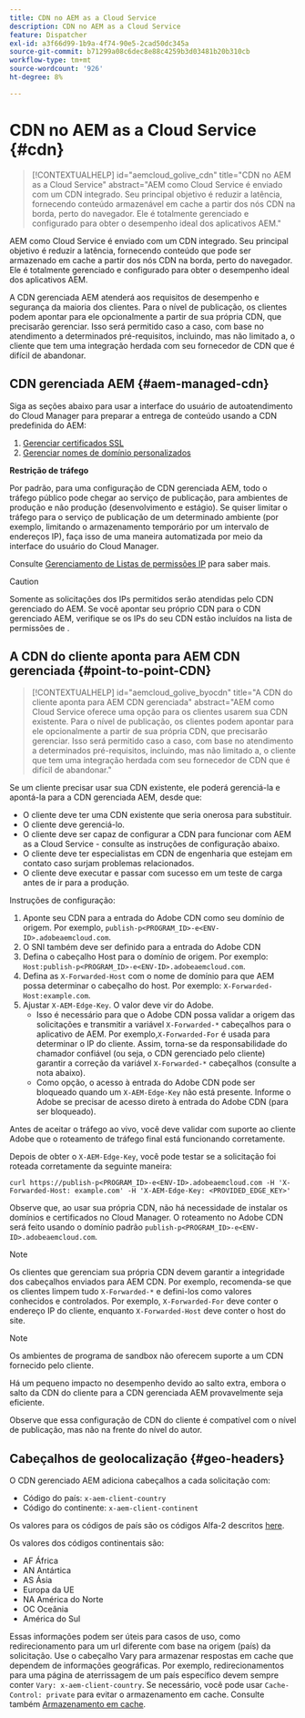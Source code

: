 ```yaml
---
title: CDN no AEM as a Cloud Service
description: CDN no AEM as a Cloud Service
feature: Dispatcher
exl-id: a3f66d99-1b9a-4f74-90e5-2cad50dc345a
source-git-commit: b71299a08c6dec8e88c4259b3d03481b20b310cb
workflow-type: tm+mt
source-wordcount: '926'
ht-degree: 8%

---
```


# CDN no AEM as a Cloud Service {#cdn}


>[!CONTEXTUALHELP]
>id="aemcloud_golive_cdn"
>title="CDN no AEM as a Cloud Service"
>abstract="AEM como Cloud Service é enviado com um CDN integrado. Seu principal objetivo é reduzir a latência, fornecendo conteúdo armazenável em cache a partir dos nós CDN na borda, perto do navegador. Ele é totalmente gerenciado e configurado para obter o desempenho ideal dos aplicativos AEM."

AEM como Cloud Service é enviado com um CDN integrado. Seu principal objetivo é reduzir a latência, fornecendo conteúdo que pode ser armazenado em cache a partir dos nós CDN na borda, perto do navegador. Ele é totalmente gerenciado e configurado para obter o desempenho ideal dos aplicativos AEM.

A CDN gerenciada AEM atenderá aos requisitos de desempenho e segurança da maioria dos clientes. Para o nível de publicação, os clientes podem apontar para ele opcionalmente a partir de sua própria CDN, que precisarão gerenciar. Isso será permitido caso a caso, com base no atendimento a determinados pré-requisitos, incluindo, mas não limitado a, o cliente que tem uma integração herdada com seu fornecedor de CDN que é difícil de abandonar.

## CDN gerenciada AEM  {#aem-managed-cdn}

Siga as seções abaixo para usar a interface do usuário de autoatendimento do Cloud Manager para preparar a entrega de conteúdo usando a CDN predefinida do AEM:

1. [Gerenciar certificados SSL](/help/implementing/cloud-manager/managing-ssl-certifications/introduction.md)
1. [Gerenciar nomes de domínio personalizados](/help/implementing/cloud-manager/custom-domain-names/introduction.md)

**Restrição de tráfego**

Por padrão, para uma configuração de CDN gerenciada AEM, todo o tráfego público pode chegar ao serviço de publicação, para ambientes de produção e não produção (desenvolvimento e estágio). Se quiser limitar o tráfego para o serviço de publicação de um determinado ambiente (por exemplo, limitando o armazenamento temporário por um intervalo de endereços IP), faça isso de uma maneira automatizada por meio da interface do usuário do Cloud Manager.

Consulte [Gerenciamento de Listas de permissões IP](/help/implementing/cloud-manager/ip-allow-lists/introduction.md) para saber mais.

>[!CAUTION]
>
>Somente as solicitações dos IPs permitidos serão atendidas pelo CDN gerenciado do AEM. Se você apontar seu próprio CDN para o CDN gerenciado AEM, verifique se os IPs do seu CDN estão incluídos na lista de permissões de .

## A CDN do cliente aponta para AEM CDN gerenciada {#point-to-point-CDN}

>[!CONTEXTUALHELP]
>id="aemcloud_golive_byocdn"
>title="A CDN do cliente aponta para AEM CDN gerenciada"
>abstract="AEM como Cloud Service oferece uma opção para os clientes usarem sua CDN existente. Para o nível de publicação, os clientes podem apontar para ele opcionalmente a partir de sua própria CDN, que precisarão gerenciar. Isso será permitido caso a caso, com base no atendimento a determinados pré-requisitos, incluindo, mas não limitado a, o cliente que tem uma integração herdada com seu fornecedor de CDN que é difícil de abandonar."

Se um cliente precisar usar sua CDN existente, ele poderá gerenciá-la e apontá-la para a CDN gerenciada AEM, desde que:

* O cliente deve ter uma CDN existente que seria onerosa para substituir.
* O cliente deve gerenciá-lo.
* O cliente deve ser capaz de configurar a CDN para funcionar com AEM as a Cloud Service - consulte as instruções de configuração abaixo.
* O cliente deve ter especialistas em CDN de engenharia que estejam em contato caso surjam problemas relacionados.
* O cliente deve executar e passar com sucesso em um teste de carga antes de ir para a produção.

Instruções de configuração:

1. Aponte seu CDN para a entrada do Adobe CDN como seu domínio de origem. Por exemplo, `publish-p<PROGRAM_ID>-e<ENV-ID>.adobeaemcloud.com`.
1. O SNI também deve ser definido para a entrada do Adobe CDN
1. Defina o cabeçalho Host para o domínio de origem. Por exemplo: `Host:publish-p<PROGRAM_ID>-e<ENV-ID>.adobeaemcloud.com`.
1. Defina as `X-Forwarded-Host` com o nome de domínio para que AEM possa determinar o cabeçalho do host. Por exemplo: `X-Forwarded-Host:example.com`.
1. Ajustar `X-AEM-Edge-Key`. O valor deve vir do Adobe.
   * Isso é necessário para que o Adobe CDN possa validar a origem das solicitações e transmitir a variável `X-Forwarded-*` cabeçalhos para o aplicativo de AEM. Por exemplo,`X-Forwarded-For` é usada para determinar o IP do cliente. Assim, torna-se da responsabilidade do chamador confiável (ou seja, o CDN gerenciado pelo cliente) garantir a correção da variável `X-Forwarded-*` cabeçalhos (consulte a nota abaixo).
   * Como opção, o acesso à entrada do Adobe CDN pode ser bloqueado quando um `X-AEM-Edge-Key` não está presente. Informe o Adobe se precisar de acesso direto à entrada do Adobe CDN (para ser bloqueado).

Antes de aceitar o tráfego ao vivo, você deve validar com suporte ao cliente Adobe que o roteamento de tráfego final está funcionando corretamente.

Depois de obter o `X-AEM-Edge-Key`, você pode testar se a solicitação foi roteada corretamente da seguinte maneira:

```
curl https://publish-p<PROGRAM_ID>-e<ENV-ID>.adobeaemcloud.com -H 'X-Forwarded-Host: example.com' -H 'X-AEM-Edge-Key: <PROVIDED_EDGE_KEY>'
```

Observe que, ao usar sua própria CDN, não há necessidade de instalar os domínios e certificados no Cloud Manager. O roteamento no Adobe CDN será feito usando o domínio padrão `publish-p<PROGRAM_ID>-e<ENV-ID>.adobeaemcloud.com`.

>[!NOTE]
>
>Os clientes que gerenciam sua própria CDN devem garantir a integridade dos cabeçalhos enviados para AEM CDN. Por exemplo, recomenda-se que os clientes limpem tudo `X-Forwarded-*` e defini-los como valores conhecidos e controlados. Por exemplo, `X-Forwarded-For` deve conter o endereço IP do cliente, enquanto `X-Forwarded-Host` deve conter o host do site.

>[!NOTE]
>
>Os ambientes de programa de sandbox não oferecem suporte a um CDN fornecido pelo cliente.

Há um pequeno impacto no desempenho devido ao salto extra, embora o salto da CDN do cliente para a CDN gerenciada AEM provavelmente seja eficiente.

Observe que essa configuração de CDN do cliente é compatível com o nível de publicação, mas não na frente do nível do autor.

## Cabeçalhos de geolocalização {#geo-headers}

O CDN gerenciado AEM adiciona cabeçalhos a cada solicitação com:

* Código do país: `x-aem-client-country`
* Código do continente: `x-aem-client-continent`

Os valores para os códigos de país são os códigos Alfa-2 descritos [here](https://en.wikipedia.org/wiki/ISO_3166-1).

Os valores dos códigos continentais são:

* AF África
* AN Antártica
* AS Ásia
* Europa da UE
* NA América do Norte
* OC Oceânia
* América do Sul

Essas informações podem ser úteis para casos de uso, como redirecionamento para um url diferente com base na origem (país) da solicitação. Use o cabeçalho Vary para armazenar respostas em cache que dependem de informações geográficas. Por exemplo, redirecionamentos para uma página de aterrissagem de um país específico devem sempre conter `Vary: x-aem-client-country`. Se necessário, você pode usar `Cache-Control: private` para evitar o armazenamento em cache. Consulte também [Armazenamento em cache](/help/implementing/dispatcher/caching.md#html-text).
